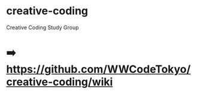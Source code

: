 # creative-coding
Creative Coding Study Group

# ➡️ https://github.com/WWCodeTokyo/creative-coding/wiki

